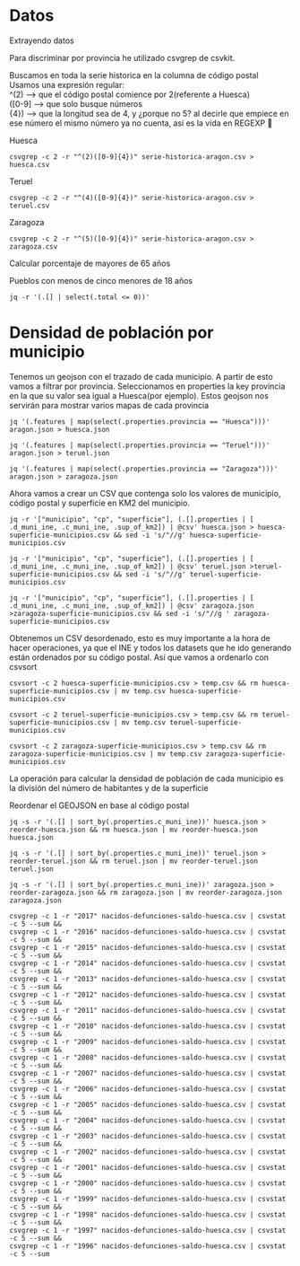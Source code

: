 # Datos

Extrayendo datos 

Para discriminar por provincia he utilizado csvgrep de csvkit.

Buscamos en toda la serie historica en la columna de código postal   
Usamos una expresión regular:    
^(2) --> que el código postal comience por 2(referente a Huesca)    
([0-9] --> que solo busque números    
{4}) --> que la longitud sea de 4, y ¿porque no 5? al decirle que empiece en ese número el mismo número ya no cuenta, así es la vida en REGEXP 🤷    


Huesca
```
csvgrep -c 2 -r "^(2)([0-9]{4})" serie-historica-aragon.csv > huesca.csv
```

Teruel
```
csvgrep -c 2 -r "^(4)([0-9]{4})" serie-historica-aragon.csv > teruel.csv
```

Zaragoza
```
csvgrep -c 2 -r "^(5)([0-9]{4})" serie-historica-aragon.csv > zaragoza.csv
```


Calcular porcentaje de mayores de 65 años


Pueblos con menos de cinco menores de 18 años
```
jq -r '(.[] | select(.total <= 0))'
```

# Densidad de población por municipio

Tenemos un geojson con el trazado de cada municipio. A partir de esto vamos a filtrar por provincia. Seleccionamos en properties la key provincia en la que su valor sea igual a Huesca(por ejemplo). Estos geojson nos servirán para mostrar varios mapas de cada provincia

```
jq '(.features | map(select(.properties.provincia == "Huesca")))' aragon.json > huesca.json

jq '(.features | map(select(.properties.provincia == "Teruel")))' aragon.json > teruel.json

jq '(.features | map(select(.properties.provincia == "Zaragoza")))' aragon.json > zaragoza.json
```

Ahora vamos a crear un CSV que contenga solo los valores de municipio, código postal y superficie en KM2 del municipio.
```
jq -r '["municipio", "cp", "superficie"], (.[].properties | [ .d_muni_ine, .c_muni_ine, .sup_of_km2]) | @csv' huesca.json > huesca-superficie-municipios.csv && sed -i 's/"//g' huesca-superficie-municipios.csv

jq -r '["municipio", "cp", "superficie"], (.[].properties | [ .d_muni_ine, .c_muni_ine, .sup_of_km2]) | @csv' teruel.json >teruel-superficie-municipios.csv && sed -i 's/"//g' teruel-superficie-municipios.csv

jq -r '["municipio", "cp", "superficie"], (.[].properties | [ .d_muni_ine, .c_muni_ine, .sup_of_km2]) | @csv' zaragoza.json >zaragoza-superficie-municipios.csv && sed -i 's/"//g ' zaragoza-superficie-municipios.csv

```

Obtenemos un CSV desordenado, esto es muy importante a la hora de hacer operaciones, ya que el INE y todos los datasets que he ido generando están ordenados por su código postal. Así que vamos a ordenarlo con csvsort

```
csvsort -c 2 huesca-superficie-municipios.csv > temp.csv && rm huesca-superficie-municipios.csv | mv temp.csv huesca-superficie-municipios.csv

csvsort -c 2 teruel-superficie-municipios.csv > temp.csv && rm teruel-superficie-municipios.csv | mv temp.csv teruel-superficie-municipios.csv

csvsort -c 2 zaragoza-superficie-municipios.csv > temp.csv && rm zaragoza-superficie-municipios.csv | mv temp.csv zaragoza-superficie-municipios.csv
```

La operación para calcular la densidad de población de cada municipio es la división del número de habitantes y de la superficie 


Reordenar el GEOJSON en base al código postal

```
jq -s -r '(.[] | sort_by(.properties.c_muni_ine))' huesca.json > reorder-huesca.json && rm huesca.json | mv reorder-huesca.json huesca.json

jq -s -r '(.[] | sort_by(.properties.c_muni_ine))' teruel.json > reorder-teruel.json && rm teruel.json | mv reorder-teruel.json teruel.json

jq -s -r '(.[] | sort_by(.properties.c_muni_ine))' zaragoza.json > reorder-zaragoza.json && rm zaragoza.json | mv reorder-zaragoza.json zaragoza.json
```

```
csvgrep -c 1 -r "2017" nacidos-defunciones-saldo-huesca.csv | csvstat -c 5 --sum &&
csvgrep -c 1 -r "2016" nacidos-defunciones-saldo-huesca.csv | csvstat -c 5 --sum &&
csvgrep -c 1 -r "2015" nacidos-defunciones-saldo-huesca.csv | csvstat -c 5 --sum &&
csvgrep -c 1 -r "2014" nacidos-defunciones-saldo-huesca.csv | csvstat -c 5 --sum &&
csvgrep -c 1 -r "2013" nacidos-defunciones-saldo-huesca.csv | csvstat -c 5 --sum &&
csvgrep -c 1 -r "2012" nacidos-defunciones-saldo-huesca.csv | csvstat -c 5 --sum &&
csvgrep -c 1 -r "2011" nacidos-defunciones-saldo-huesca.csv | csvstat -c 5 --sum &&
csvgrep -c 1 -r "2010" nacidos-defunciones-saldo-huesca.csv | csvstat -c 5 --sum &&
csvgrep -c 1 -r "2009" nacidos-defunciones-saldo-huesca.csv | csvstat -c 5 --sum &&
csvgrep -c 1 -r "2008" nacidos-defunciones-saldo-huesca.csv | csvstat -c 5 --sum &&
csvgrep -c 1 -r "2007" nacidos-defunciones-saldo-huesca.csv | csvstat -c 5 --sum &&
csvgrep -c 1 -r "2006" nacidos-defunciones-saldo-huesca.csv | csvstat -c 5 --sum &&
csvgrep -c 1 -r "2005" nacidos-defunciones-saldo-huesca.csv | csvstat -c 5 --sum &&
csvgrep -c 1 -r "2004" nacidos-defunciones-saldo-huesca.csv | csvstat -c 5 --sum &&
csvgrep -c 1 -r "2003" nacidos-defunciones-saldo-huesca.csv | csvstat -c 5 --sum &&
csvgrep -c 1 -r "2002" nacidos-defunciones-saldo-huesca.csv | csvstat -c 5 --sum &&
csvgrep -c 1 -r "2001" nacidos-defunciones-saldo-huesca.csv | csvstat -c 5 --sum &&
csvgrep -c 1 -r "2000" nacidos-defunciones-saldo-huesca.csv | csvstat -c 5 --sum &&
csvgrep -c 1 -r "1999" nacidos-defunciones-saldo-huesca.csv | csvstat -c 5 --sum &&
csvgrep -c 1 -r "1998" nacidos-defunciones-saldo-huesca.csv | csvstat -c 5 --sum &&
csvgrep -c 1 -r "1997" nacidos-defunciones-saldo-huesca.csv | csvstat -c 5 --sum &&
csvgrep -c 1 -r "1996" nacidos-defunciones-saldo-huesca.csv | csvstat -c 5 --sum
```
